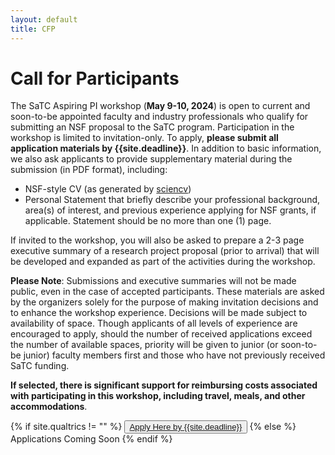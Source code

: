 ```yaml
---
layout: default
title: CFP
---
```


# Call for Participants

The SaTC Aspiring PI workshop (**May 9-10, 2024**) is open to current and soon-to-be appointed faculty and industry professionals who qualify for submitting an NSF proposal to the SaTC program. Participation in the workshop is limited to invitation-only. To apply, **please submit all application materials by {{site.deadline}}**. In addition to basic information, we also ask applicants to provide supplementary material during the submission (in PDF format), including:

- NSF-style CV (as generated by [sciencv](https://www.ncbi.nlm.nih.gov/sciencv/))
- Personal Statement that briefly describe your professional background, area(s) of interest, and previous experience applying for NSF grants, if applicable. Statement should be no more than one (1) page.

If invited to the workshop, you will also be asked to prepare a 2-3 page executive summary of a research project proposal (prior to arrival) that will be developed and expanded as part of the activities during the workshop.

**Please Note**: Submissions and executive summaries will not be made public, even in the case of accepted participants. These materials are asked by the organizers solely for the purpose of making invitation decisions and to enhance the workshop experience. Decisions will be made subject to availability of space. Though applicants of all levels of experience are encouraged to apply, should the number of received applications exceed the number of available spaces, priority will be given to junior (or soon-to-be junior) faculty members first and those who have not previously received SaTC funding.

**If selected, there is significant support for reimbursing costs associated with participating in this workshop, including travel, meals, and other accommodations**.

<div class="reg-link">
{% if site.qualtrics != "" %}
<button>
<a href="{{site.qualtrics}}">Apply Here by {{site.deadline}}</a>
</button>
{% else %}
Applications Coming Soon
{% endif %}
</div>
